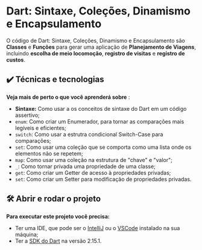 # Dart: Sintaxe, Coleções, Dinamismo e Encapsulamento


O código de Dart: Sintaxe, Coleções, Dinamismo e Encapsulamento são **Classes** e **Funções** para gerar uma aplicação de **Planejamento de Viagens**, incluindo **escolha de meio locomoção**, **registro de visitas** e **registro de custos**.

## ✔️ Técnicas e tecnologias

**Veja mais de perto o que você aprenderá sobre** :
- **Sintaxe:** Como usar a os conceitos de sintaxe do Dart em um código assertivo;
- `enum`: Como criar um Enumerador, para tornar as comparações mais legíveis e eficientes;
- `switch`: Como usar a estrutra condicional Switch-Case para comparações;
- `set`: Como usar uma coleção que se comporta como uma lista onde os elementos não se repetem;
- `map`: Como usar uma coleção na estrutura de "chave" e "valor";
- `_`: Como tornar privada uma propriedade de uma classe;
- `get`: Como criar um Getter de acesso à propriedades privadas;
- `set`: Como criar um Setter para modificação de propriedades privadas.

## 🛠️ Abrir e rodar o projeto

**Para executar este projeto você precisa:**

- Ter uma IDE, que pode ser o  [IntelliJ](https://www.jetbrains.com/idea/download/) ou o [VSCode](https://code.visualstudio.com/) instalado na sua máquina;
- Ter a [SDK do Dart](https://dart.dev/get-dart/archive) na versão 2.15.1.